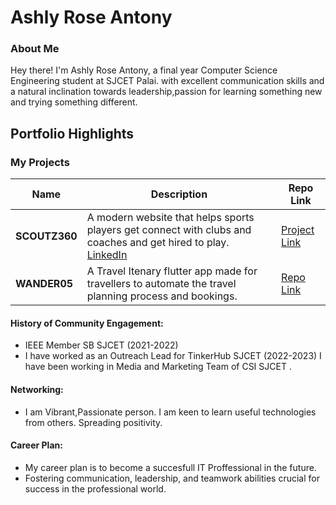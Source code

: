 # Ashly Rose Antony

### About Me

> 

Hey there! I'm  Ashly Rose Antony, a final year Computer Science Engineering student at SJCET Palai. with excellent communication skills and a natural inclination towards leadership,passion for learning something new and trying something different.

## Portfolio Highlights

### My Projects

| Name                | Description                                                               | Repo Link                                                      |
|---------------------|---------------------------------------------------------------------------|----------------------------------------------------------------|
|  **SCOUTZ360**       |  A modern website that helps sports players get connect with clubs and coaches and get hired to play.       [LinkedIn](https://shorturl.at/flmQ6)  |  [Project Link](https://github.com/ASHLY0115/Scoutz360 )         |
|  **WANDER05**        |  A Travel Itenary flutter app made for travellers to automate the travel planning process and bookings.   | [Repo Link ](https://github.com/ASHLY0115/Wander05-Final)             |



#### History of Community Engagement:

- IEEE Member  SB SJCET  (2021-2022)
- I have worked as an Outreach Lead for TinkerHub SJCET (2022-2023)
  I have been working in Media and Marketing Team of CSI SJCET .


#### Networking:

- I am Vibrant,Passionate person. I am keen to learn useful technologies from others. Spreading positivity.

#### Career Plan:

- My career plan is to become a succesfull IT Proffessional in the future.
- Fostering communication, leadership, and teamwork abilities crucial for success in the professional world.
